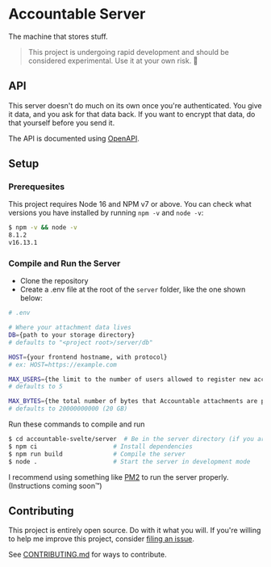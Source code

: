 # Accountable Server

The machine that stores stuff.

> This project is undergoing rapid development and should be considered experimental. Use it at your own risk. 🤙

## API

This server doesn't do much on its own once you're authenticated. You give it data, and you ask for that data back. If you want to encrypt that data, do that yourself before you send it.

The API is documented using [OpenAPI](https://petstore.swagger.io/?url=https://raw.githubusercontent.com/AverageHelper/accountable-svelte/main/server/openapi.yaml).

## Setup

### Prerequesites

This project requires Node 16 and NPM v7 or above. You can check what versions you have installed by running `npm -v` and `node -v`:

```sh
$ npm -v && node -v
8.1.2
v16.13.1
```

### Compile and Run the Server

- Clone the repository
- Create a .env file at the root of the `server` folder, like the one shown below:

```sh
# .env

# Where your attachment data lives
DB={path to your storage directory}
# defaults to "<project root>/server/db"

HOST={your frontend hostname, with protocol}
# ex: HOST=https://example.com

MAX_USERS={the limit to the number of users allowed to register new accounts}
# defaults to 5

MAX_BYTES={the total number of bytes that Accountable attachments are permitted to occupy on the system}
# defaults to 20000000000 (20 GB)
```

Run these commands to compile and run

```sh
$ cd accountable-svelte/server  # Be in the server directory (if you aren't already)
$ npm ci                     # Install dependencies
$ npm run build              # Compile the server
$ node .                     # Start the server in development mode
```

I recommend using something like [PM2](https://pm2.keymetrics.io) to run the server properly. (Instructions coming soon™)

## Contributing

This project is entirely open source. Do with it what you will. If you're willing to help me improve this project, consider [filing an issue](https://github.com/AverageHelper/accountable-svelte/issues/new/choose).

See [CONTRIBUTING.md](/CONTRIBUTING.md) for ways to contribute.

